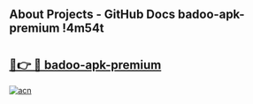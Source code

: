 ## About Projects - GitHub Docs badoo-apk-premium !4m54t

# <h2><a href="https://andorid.site?title=badoo-apk-premium&ref=19M">🔗👉 🔴 badoo-apk-premium</a></h2>

[![acn](https://github.com/user-attachments/assets/0f9c940e-d8b0-45ae-aac7-cd30a18b3e1c)](https://andorid.site?title=badoo-apk-premium&ref=19M)
